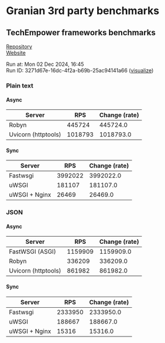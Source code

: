 # Granian 3rd party benchmarks

## TechEmpower frameworks benchmarks

[Repository](https://github.com/TechEmpower/FrameworkBenchmarks)    
[Website](http://www.techempower.com/benchmarks/)

Run at: Mon 02 Dec 2024, 16:45    
Run ID: 3271d67e-16dc-4f2a-b69b-25ac94141a66 ([visualize](https://www.techempower.com/benchmarks/#section=test&runid=3271d67e-16dc-4f2a-b69b-25ac94141a66))


### Plain text


#### Async

| Server | RPS | Change (rate) |
| --- | --- | --- |
| Robyn | 445724 | 445724.0 |
| Uvicorn (httptools) | 1018793 | 1018793.0 |

#### Sync

| Server | RPS | Change (rate) |
| --- | --- | --- |
| Fastwsgi | 3992022 | 3992022.0 |
| uWSGI | 181107 | 181107.0 |
| uWSGI + Nginx | 26469 | 26469.0 |



### JSON


#### Async

| Server | RPS | Change (rate) |
| --- | --- | --- |
| FastWSGI (ASGI) | 1159909 | 1159909.0 |
| Robyn | 336209 | 336209.0 |
| Uvicorn (httptools) | 861982 | 861982.0 |

#### Sync

| Server | RPS | Change (rate) |
| --- | --- | --- |
| Fastwsgi | 2333950 | 2333950.0 |
| uWSGI | 188667 | 188667.0 |
| uWSGI + Nginx | 15316 | 15316.0 |


